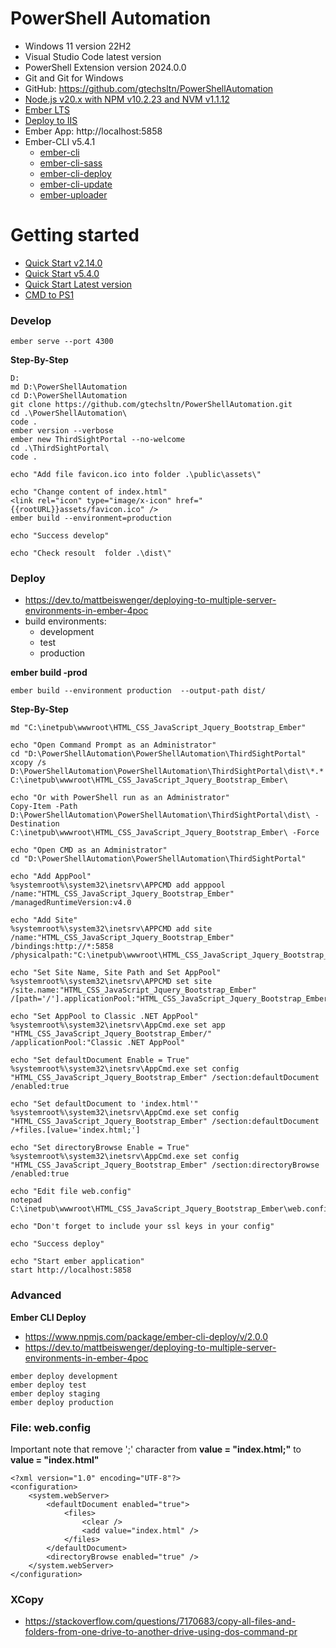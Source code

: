 # PowerShell Automation
+ Windows 11 version 22H2
+ Visual Studio Code latest version
+ PowerShell Extension version 2024.0.0
+ Git and Git for Windows
+ GitHub: https://github.com/gtechsltn/PowerShellAutomation
+ [Node.js v20.x with NPM v10.2.23 and NVM v1.1.12](https://betterprogramming.pub/how-to-use-nvm-to-manage-node-js-20-and-npm-9-5effff2deba9)
+ [Ember LTS](https://emberjs.com/releases/lts/)
+ [Deploy to IIS](https://cli.emberjs.com/release/basic-use/deploying/)
+ Ember App: http://localhost:5858
+ Ember-CLI v5.4.1
    + [ember-cli](https://www.npmjs.com/package/ember-cli/v/5.4.1)
    + [ember-cli-sass](https://www.npmjs.com/package/ember-cli-sass/v/11.0.1)
    + [ember-cli-deploy](https://www.npmjs.com/package/ember-cli-deploy/v/2.0.0)
    + [ember-cli-update](https://www.npmjs.com/package/ember-cli-update/v/2.0.1)
    + [ember-uploader](https://www.npmjs.com/package/ember-uploader/v/2.0.0)

# Getting started
+ [Quick Start v2.14.0](https://guides.emberjs.com/v2.14.0/getting-started/quick-start/)
+ [Quick Start v5.4.0](https://guides.emberjs.com/v5.4.0/getting-started/quick-start/)
+ [Quick Start Latest version](https://guides.emberjs.com/release/getting-started/quick-start/)
+ [CMD to PS1](https://www.meziantou.net/convert-cmd-script-to-powershell.htm)

### Develop

```
ember serve --port 4300
```

**Step-By-Step**

```
D:
md D:\PowerShellAutomation
cd D:\PowerShellAutomation
git clone https://github.com/gtechsltn/PowerShellAutomation.git
cd .\PowerShellAutomation\
code .
ember version --verbose
ember new ThirdSightPortal --no-welcome
cd .\ThirdSightPortal\
code .

echo "Add file favicon.ico into folder .\public\assets\"

echo "Change content of index.html"
<link rel="icon" type="image/x-icon" href="{{rootURL}}assets/favicon.ico" />
ember build --environment=production

echo "Success develop"

echo "Check resoult  folder .\dist\"
```

### Deploy

+ https://dev.to/mattbeiswenger/deploying-to-multiple-server-environments-in-ember-4poc
+ build environments:
    + development
    + test
    + production

**ember build -prod**

```
ember build --environment production  --output-path dist/
```

**Step-By-Step**

```
md "C:\inetpub\wwwroot\HTML_CSS_JavaScript_Jquery_Bootstrap_Ember"

echo "Open Command Prompt as an Administrator"
cd "D:\PowerShellAutomation\PowerShellAutomation\ThirdSightPortal"
xcopy /s D:\PowerShellAutomation\PowerShellAutomation\ThirdSightPortal\dist\*.* C:\inetpub\wwwroot\HTML_CSS_JavaScript_Jquery_Bootstrap_Ember\

echo "Or with PowerShell run as an Administrator"
Copy-Item -Path D:\PowerShellAutomation\PowerShellAutomation\ThirdSightPortal\dist\ -Destination C:\inetpub\wwwroot\HTML_CSS_JavaScript_Jquery_Bootstrap_Ember\ -Force

echo "Open CMD as an Administrator"
cd "D:\PowerShellAutomation\PowerShellAutomation\ThirdSightPortal"

echo "Add AppPool"
%systemroot%\system32\inetsrv\APPCMD add apppool /name:"HTML_CSS_JavaScript_Jquery_Bootstrap_Ember" /managedRuntimeVersion:v4.0

echo "Add Site"
%systemroot%\system32\inetsrv\APPCMD add site /name:"HTML_CSS_JavaScript_Jquery_Bootstrap_Ember" /bindings:http://*:5858 /physicalpath:"C:\inetpub\wwwroot\HTML_CSS_JavaScript_Jquery_Bootstrap_Ember"

echo "Set Site Name, Site Path and Set AppPool"
%systemroot%\system32\inetsrv\APPCMD set site /site.name:"HTML_CSS_JavaScript_Jquery_Bootstrap_Ember" /[path='/'].applicationPool:"HTML_CSS_JavaScript_Jquery_Bootstrap_Ember"

echo "Set AppPool to Classic .NET AppPool"
%systemroot%\system32\inetsrv\AppCmd.exe set app "HTML_CSS_JavaScript_Jquery_Bootstrap_Ember/" /applicationPool:"Classic .NET AppPool"

echo "Set defaultDocument Enable = True"
%systemroot%\system32\inetsrv\AppCmd.exe set config "HTML_CSS_JavaScript_Jquery_Bootstrap_Ember" /section:defaultDocument /enabled:true

echo "Set defaultDocument to 'index.html'"
%systemroot%\system32\inetsrv\AppCmd.exe set config "HTML_CSS_JavaScript_Jquery_Bootstrap_Ember" /section:defaultDocument /+files.[value='index.html;']

echo "Set directoryBrowse Enable = True"
%systemroot%\system32\inetsrv\AppCmd.exe set config "HTML_CSS_JavaScript_Jquery_Bootstrap_Ember" /section:directoryBrowse /enabled:true

echo "Edit file web.config"
notepad C:\inetpub\wwwroot\HTML_CSS_JavaScript_Jquery_Bootstrap_Ember\web.config

echo "Don't forget to include your ssl keys in your config"

echo "Success deploy"

echo "Start ember application"
start http://localhost:5858
```

### Advanced

**Ember CLI Deploy**

+ https://www.npmjs.com/package/ember-cli-deploy/v/2.0.0
+ https://dev.to/mattbeiswenger/deploying-to-multiple-server-environments-in-ember-4poc

```
ember deploy development
ember deploy test
ember deploy staging
ember deploy production
```

### File: web.config

Important note that remove ';' character from **value = "index.html;"** to **value = "index.html"**

```
<?xml version="1.0" encoding="UTF-8"?>
<configuration>
    <system.webServer>
        <defaultDocument enabled="true">
            <files>
                <clear />
                <add value="index.html" />
            </files>
        </defaultDocument>
        <directoryBrowse enabled="true" />
    </system.webServer>
</configuration>
```

### XCopy
+ https://stackoverflow.com/questions/7170683/copy-all-files-and-folders-from-one-drive-to-another-drive-using-dos-command-pr
```

```
